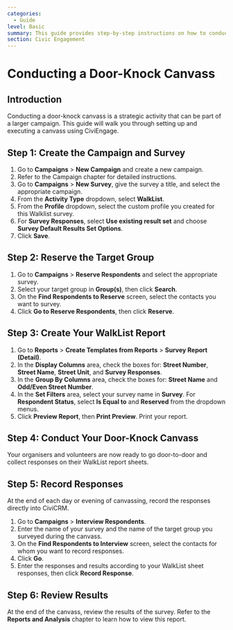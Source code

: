 ```yaml
---
categories:
  - Guide
level: Basic
summary: This guide provides step-by-step instructions on how to conduct a door-knock canvass using CiviEngage.
section: Civic Engagement
---
```


# Conducting a Door-Knock Canvass

## Introduction
Conducting a door-knock canvass is a strategic activity that can be part of a larger campaign. This guide will walk you through setting up and executing a canvass using CiviEngage.

## Step 1: Create the Campaign and Survey
1. Go to **Campaigns** > **New Campaign** and create a new campaign.
2. Refer to the Campaign chapter for detailed instructions.
3. Go to **Campaigns** > **New Survey**, give the survey a title, and select the appropriate campaign.
4. From the **Activity Type** dropdown, select **WalkList**.
5. From the **Profile** dropdown, select the custom profile you created for this Walklist survey.
6. For **Survey Responses**, select **Use existing result set** and choose **Survey Default Results Set Options**.
7. Click **Save**.

## Step 2: Reserve the Target Group
1. Go to **Campaigns** > **Reserve Respondents** and select the appropriate survey.
2. Select your target group in **Group(s)**, then click **Search**.
3. On the **Find Respondents to Reserve** screen, select the contacts you want to survey.
4. Click **Go to Reserve Respondents**, then click **Reserve**.

## Step 3: Create Your WalkList Report
1. Go to **Reports** > **Create Templates from Reports** > **Survey Report (Detail)**.
2. In the **Display Columns** area, check the boxes for: **Street Number**, **Street Name**, **Street Unit**, and **Survey Responses**.
3. In the **Group By Columns** area, check the boxes for: **Street Name** and **Odd/Even Street Number**.
4. In the **Set Filters** area, select your survey name in **Survey**. For **Respondent Status**, select **Is Equal to** and **Reserved** from the dropdown menus.
5. Click **Preview Report**, then **Print Preview**. Print your report.

## Step 4: Conduct Your Door-Knock Canvass
Your organisers and volunteers are now ready to go door-to-door and collect responses on their WalkList report sheets.

## Step 5: Record Responses
At the end of each day or evening of canvassing, record the responses directly into CiviCRM.

1. Go to **Campaigns** > **Interview Respondents**.
2. Enter the name of your survey and the name of the target group you surveyed during the canvass.
3. On the **Find Respondents to Interview** screen, select the contacts for whom you want to record responses.
4. Click **Go**.
5. Enter the responses and results according to your WalkList sheet responses, then click **Record Response**.

## Step 6: Review Results
At the end of the canvass, review the results of the survey. Refer to the **Reports and Analysis** chapter to learn how to view this report.

